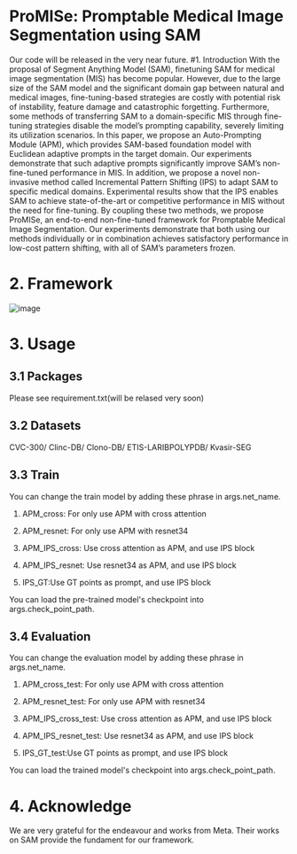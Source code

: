 # ProMISe: Promptable Medical Image Segmentation using SAM
Our code will be released in the very near future.
#1. Introduction
With the proposal of Segment Anything Model (SAM), finetuning SAM for medical image segmentation (MIS) has become popular. However, due to the large size of the SAM model and the significant domain gap between natural and medical images, fine-tuning-based
strategies are costly with potential risk of instability, feature damage
and catastrophic forgetting. Furthermore, some methods of transferring
SAM to a domain-specific MIS through fine-tuning strategies disable the
model’s prompting capability, severely limiting its utilization scenarios.
In this paper, we propose an Auto-Prompting Module (APM), which provides SAM-based foundation model with Euclidean adaptive prompts
in the target domain. Our experiments demonstrate that such adaptive prompts significantly improve SAM’s non-fine-tuned performance
in MIS. In addition, we propose a novel non-invasive method called Incremental Pattern Shifting (IPS) to adapt SAM to specific medical domains. Experimental results show that the IPS enables SAM to achieve
state-of-the-art or competitive performance in MIS without the need for
fine-tuning. By coupling these two methods, we propose ProMISe, an
end-to-end non-fine-tuned framework for Promptable Medical Image
Segmentation. Our experiments demonstrate that both using our methods individually or in combination achieves satisfactory performance in
low-cost pattern shifting, with all of SAM’s parameters frozen.
# 2. Framework
![image](https://github.com/xinkunwang111/ProMISe/assets/130198762/1e1ff6cf-7eb6-4ab9-a2a5-7fc28661c3a5)

# 3. Usage
## 3.1 Packages
Please see requirement.txt(will be relased very soon)
## 3.2 Datasets
CVC-300/
Clinc-DB/
Clono-DB/
ETIS-LARIBPOLYPDB/
Kvasir-SEG
## 3.3 Train
You can change the train model by adding these phrase in args.net_name.
1. APM_cross: For only use APM with cross attention
2. APM_resnet: For only use APM with resnet34

3. APM_IPS_cross: Use cross attention as APM, and use IPS block
4. APM_IPS_resnet: Use resnet34 as APM, and use IPS block

5. IPS_GT:Use GT points as prompt, and use IPS block

You can load the pre-trained model's checkpoint into args.check_point_path.

## 3.4 Evaluation
You can change the evaluation model by adding these phrase in args.net_name.
1. APM_cross_test: For only use APM with cross attention
2. APM_resnet_test: For only use APM with resnet34

3. APM_IPS_cross_test: Use cross attention as APM, and use IPS block
4. APM_IPS_resnet_test: Use resnet34 as APM, and use IPS block

5. IPS_GT_test:Use GT points as prompt, and use IPS block

You can load the trained model's checkpoint into args.check_point_path.



# 4. Acknowledge
We are very grateful for the endeavour and works from Meta. Their works on SAM provide the fundament for our framework.



   


